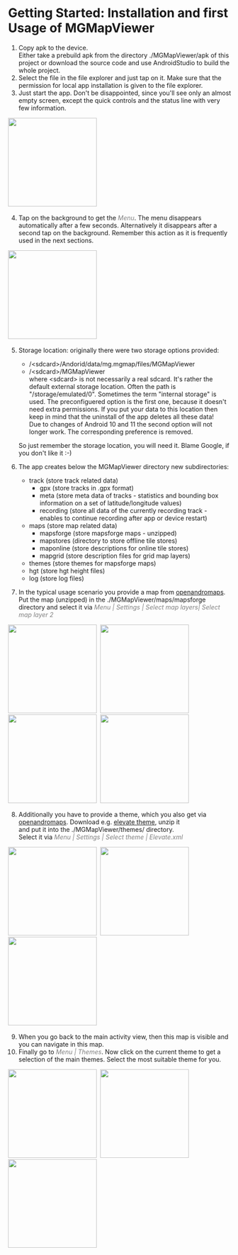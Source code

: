 # Getting Started: Installation and first Usage of MGMapViewer

1. Copy apk to the device.<br/>
Either take a prebuild apk from the directory ./MGMapViewer/apk of this project or download the source code 
and use AndroidStudio to build the whole project.
2. Select the file in the file explorer and just tap on it.
Make sure that the permission for local app installation is given to the file explorer.
3. Just start the app.
Don't be disappointed, since you'll see only an almost empty screen, 
except the quick controls and the status line with very few information.

<img src="./background.png" width="200" />&nbsp;

 
4. Tap on the background to get the <span style="color:gray">*Menu*</span>. The menu disappears automatically after a few seconds.
Alternatively it disappears after a second tap on the background. Remember this action as it is frequently used in the next sections.

<img src="./Menu.png" width="200" />&nbsp;

5. Storage location: originally there were two storage options provided:
    - /\<sdcard>/Andorid/data/mg.mgmap/files/MGMapViewer
    - /\<sdcard>/MGMapViewer  
  where \<sdcard> is not necessarily a real sdcard. It's rather the default external storage location. Often the path is "/storage/emulated/0".
  Sometimes the term "internal storage" is used. The preconfiguered option is the first one, because it doesn't need extra permissions. 
  If you put your data to this location then keep in mind 
  that the uninstall of the app deletes all these data! <br/>
  Due to changes of Android 10 and 11 the second option will not longer work. The corresponding preference is removed.
  
    So just remember the storage location, you will need it. Blame Google, if you don't like it :-) 

6. The app creates below the MGMapViewer directory new subdirectories:
    - track (store track related data)
      - gpx (store tracks in .gpx format)
      - meta (store meta data of tracks - statistics and bounding box information on a set of latitude/longitude values)
      - recording (store all data of the currently recording track - enables to continue recording after app or device restart)
    - maps (store map related data)
      - mapsforge (store mapsforge maps - unzipped)
      - mapstores (directory to store offline tile stores)
      - maponline (store descriptions for online tile stores)
      - mapgrid (store description files for grid map layers)
    - themes (store themes for mapsforge maps)
    - hgt (store hgt height files)
    - log (store log files)
7. In the typical usage scenario you provide a map from [openandromaps](https://www.openandromaps.org/). 
   Put the map (unzipped) in the ./MGMapViewer/maps/mapsforge directory and select it via
   <span style="color:gray">*Menu | Settings | Select map layers| Select map layer 2*</span>

<img src="./Menu_Settings.png" width="200" />&nbsp;
<img src="./settings_select_map_layers.png" width="200" />&nbsp;
<img src="./select_map_layers_2.png" width="200" />&nbsp;
<img src="./selectMap2.png" width="200" />&nbsp;

8. Additionally you have to provide a theme, which you also get via [openandromaps](https://www.openandromaps.org/). 
   Download e.g. [elevate theme](https://www.openandromaps.org/wp-content/users/tobias/Elevate.zip), unzip it <br/> and 
   put it into the ./MGMapViewer/themes/ directory.  
   Select it via <span style="color:gray">*Menu | Settings | Select theme | Elevate.xml*</span>

<img src="./Menu_Settings.png" width="200" />&nbsp;
<img src="./settings_select_theme.png" width="200" />&nbsp;
<img src="./settings_theme.png" width="200" />&nbsp;

9. When you go back to the main activity view, then this map is visible and you can navigate in this map.
10. Finally go to <span style="color:gray">*Menu | Themes*</span>. Now click on the current theme to get a 
   selection of the main themes. Select the most suitable theme for you. 
   
<img src="./Menu_Themes.png" width="200" />&nbsp;
<img src="./themes.png" width="200" />&nbsp;
<img src="./themes2.png" width="200" />&nbsp;
 


  